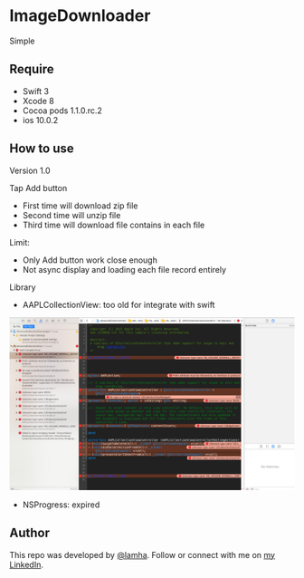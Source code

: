 # ImageDownloader
Simple

## Require
  - Swift 3
  - Xcode 8
  - Cocoa pods 1.1.0.rc.2
  - ios 10.0.2

## How to use
Version 1.0

Tap Add button
 - First time will download zip file
 - Second time will unzip file
 - Third time will download file contains in each file
 
 Limit:
 - Only Add button work close enough
 - Not async display and loading each file record entirely
 
 Library
  - AAPLCollectionView: too old for integrate with swift
  
  ![alt tag](https://github.com/HaLamUs/ImageDownloader/blob/master/image/Screen%20Shot%202016-10-04%20at%2011.40.16%20PM.png)
  
  - NSProgress: expired
 
## Author

This repo was developed by [@lamha](https://github.com/HaLamUs). 
Follow or connect with me on [my LinkedIn](https://www.linkedin.com/in/lamhacs). 
 

